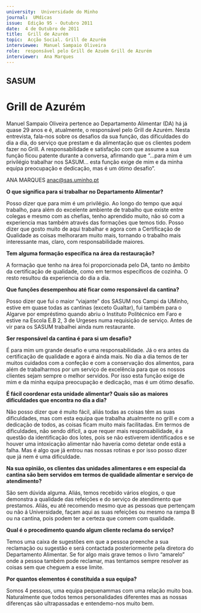 ```yaml
---
university:  Universidade do Minho
journal:  UMdicas
issue:  Edição 95 - Outubro 2011
date:  4 de Outubro de 2011
title:  Grill de Azurém
topic:  Acção Social. Grill de Azurém
interviewee:  Manuel Sampaio Oliveira
role:  responsável pelo Grill de Azuém Grill de Azurém
interviewer:  Ana Marques
--- 
```


## SASUM

# Grill de Azurém

Manuel Sampaio Oliveira pertence ao Departamento Alimentar (DA) há já quase 29 anos e é, atualmente, o responsável pelo Grill de Azurém. Nesta entrevista, fala-nos sobre os desafios da sua função, das dificuldades do dia a dia, do serviço que prestam e da alimentação que os clientes podem fazer no Grill. A responsabilidade e satisfação com que assume a sua função ficou patente durante a conversa, afirmando que “…para mim é um privilégio trabalhar nos SASUM… esta função exige de mim e da minha equipa preocupação e dedicação, mas é um ótimo desafio”.
 
 
ANA MARQUES anac@sas.uminho.pt 


**O que significa para si trabalhar no Departamento Alimentar?**

Posso dizer que para mim é um privilégio.
Ao longo do tempo que aqui trabalho, para além do excelente ambiente de trabalho que existe entre colegas e mesmo com as chefias, tenho aprendido muito, não só com a experiencia mas também através das formações que temos tido. Posso dizer que gosto muito de aqui trabalhar e agora com a Certificação de Qualidade as coisas melhoraram muito mais, tornando o trabalho mais interessante mas, claro, com responsabilidade maiores.
 

**Tem alguma formação específica na área da restauração?**

A formação que tenho na área foi proporcionada pelo DA, tanto no âmbito da certificação de qualidade, como em termos específicos de cozinha. O resto resultou da experiencia do dia a dia.
 

**Que funções desempenhou até ficar como responsável da cantina?**

Posso dizer que fui o maior “viajante” dos SASUM nos Campi da UMinho, estive em quase todas as cantinas (exceto Gualtar), fui também para o Algarve por empréstimo quando abriu o Instituto Politécnico em Faro e estive na Escola E.B 2, 3 de Urgeses numa requisição de serviço. Antes de vir para os SASUM trabalhei ainda num restaurante.
 

**Ser responsável da cantina é para si um desafio?**

É para mim um grande desafio e uma responsabilidade. Já o era antes da certificação de qualidade e agora é ainda mais.
No dia a dia temos de ter muitos cuidados com a confeção e com a conservação dos alimentos, para além de trabalharmos por um serviço de excelência para que os nossos clientes sejam sempre o melhor servidos. Por isso esta função exige de mim e da minha equipa preocupação e dedicação, mas é um ótimo desafio.
 

**É fácil coordenar esta unidade alimentar? Quais são as maiores dificuldades que encontra no dia a dia?**

Não posso dizer que é muito fácil, aliás todas as coisas têm as suas dificuldades, mas com esta equipa que trabalha atualmente no grill e com a dedicação de todos, as coisas ficam muito mais facilitadas. Em termos de dificuldades, não sendo difícil, a que requer mais responsabilidade, é a questão da identificação dos lotes, pois se não estiverem identificados e se houver uma intoxicação alimentar não haveria como detetar onde está a falha. Mas é algo que já entrou nas nossas rotinas e por isso posso dizer que já nem é uma dificuldade.
 

**Na sua opinião, os clientes das unidades alimentares e em especial da cantina são bem servidos em termos de qualidade alimentar e serviço de atendimento?**

São sem dúvida alguma. Aliás, temos recebido vários elogios, o que demonstra a qualidade das refeições e do serviço de atendimento que prestamos. Aliás, eu até recomendo mesmo que as pessoas que pertençam ou não á Universidade, façam aqui as suas refeições ou mesmo na rampa B ou na cantina, pois podem ter a certeza que comem com qualidade.
 

**Qual é o procedimento quando algum cliente reclama do serviço?**

Temos uma caixa de sugestões em que a pessoa preenche a sua reclamação ou sugestão e será contactada posteriormente pela diretora do Departamento Alimentar. Se for algo mais grave temos o livro “amarelo” onde a pessoa também pode reclamar, mas tentamos sempre resolver as coisas sem que cheguem a esse limite.
 

**Por quantos elementos é constituída a sua equipa?**

Somos 4 pessoas, uma equipa pequenammas com uma relação muito boa. Naturalmente que todos temos personalidades diferentes mas as nossas diferenças são ultrapassadas e entendemo-nos muito bem.

